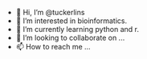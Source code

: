 - 👋 Hi, I’m @tuckerlins
- 👀 I’m interested in bioinformatics.
- 🌱 I’m currently learning python and r. 
- 💞️ I’m looking to collaborate on ...
- 📫 How to reach me ...

<!---
tuckerlins/tuckerlins is a ✨ special ✨ repository because its `README.md` (this file) appears on your GitHub profile.
You can click the Preview link to take a look at your changes.
--->

